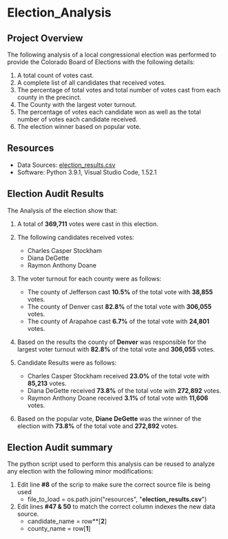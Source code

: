 # Election_Analysis

## Project Overview
The following analysis of a local congressional election was performed to provide the Colorado Board of Elections with the following details:

1. A total count of votes cast.
2. A complete list of all candidates that received votes.
3. The percentage of total votes and total number of votes cast from each county in the precinct.
4. The County with the largest voter turnout.
5. The percentage of votes each candidate won as well as the total number of votes each candidate received.
6. The election winner based on popular vote.

## Resources 
- Data Sources: [election_results.csv](resources/election_results.csv)
- Software: Python 3.9.1, Visual Studio Code, 1.52.1

## Election Audit Results
The Analysis of the election show that:

1. A total of **369,711** votes were cast in this election.

2. The following candidates received votes:
   - Charles Casper Stockham
   - Diana DeGette
   - Raymon Anthony Doane

3. The voter turnout for each county were as follows:
   - The county of Jefferson cast **10.5%** of the total vote with **38,855** votes.
   - The county of Denver cast **82.8%** of the total vote with **306,055** votes.
   - The county of Arapahoe cast **6.7%** of the total vote with **24,801** votes.
   
4. Based on the results the county of **Denver** was responsible for the largest voter turnout with **82.8%** of the total vote and **306,055** votes.

5. Candidate Results were as follows:
   - Charles Casper Stockham received **23.0%** of the total vote with **85,213** votes.
   - Diana DeGette received **73.8%** of the total vote with **272,892** votes.
   - Raymon Anthony Doane received **3.1%** of total vote with **11,606** votes.

6. Based on the popular vote, **Diane DeGette** was the winner of the election with **73.8%** of the total vote and **272,892** votes.

## Election Audit summary
The python script used to perform this analysis can be reused to analyze any election with the following minor modifications:
1. Edit line **#8** of the scrip to make sure the correct source file is being used 
   - file_to_load = os.path.join("resources", "**election_results.csv**")
2. Edit lines **#47 & 50** to match the correct column indexes the new data source.
   - candidate_name = row**[**2**]
   - county_name = row[**1**]
